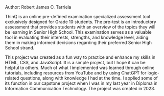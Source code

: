 Author: Robert James O. Tarriela

ThinQ is an online pre-defined examination specialized assessment tool exclusively designed for Grade 10 
students. The pre-test is an introductory assessment that provides students with an overview of the topics 
they will be learning in Senior High School. This examination serves as a valuable tool in evaluating their 
interests, strengths, and knowledge level, aiding them in making informed decisions regarding their preferred 
Senior High School strand.

This project was created as a fun way to practice and enhance my skills in HTML, CSS, and JavaScript. 
It is a simple project, but I hope it can be helpful to others. Much of what I implemented was learned 
through online tutorials, including resources from YouTube and by using ChatGPT for logic-related questions, 
along with knowledge I had at the time. I applied some of its function in our capstone project when I was in
my last year in Diploma in Information Communication Technology. The project was created in 2023.
